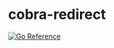 # cobra-redirect

[![Go Reference](https://pkg.go.dev/badge/github.com/jasonhancock/cobra-redirect.svg)](https://pkg.go.dev/github.com/jasonhancock/cobra-redirect)
